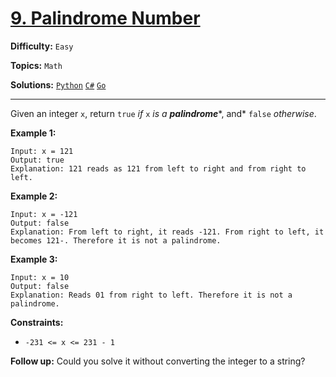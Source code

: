 # [9. Palindrome Number](https://leetcode.com/problems/palindrome-number/)

**Difficulty:** `Easy`

**Topics:** `Math`

**Solutions:** [`Python`](../../src/python/challenges/problems/palindrome_number_test.py) [`C#`](../../src/csharp/challenges/Problems/PalindromeNumber.cs) [`Go`](../../src/go/challenges/problems/palindrome_number_test.go)

---

Given an integer `x`, return `true` *if* `x` *is a* ***palindrome****, and* `false` *otherwise*.

**Example 1:**

```
Input: x = 121
Output: true
Explanation: 121 reads as 121 from left to right and from right to left.
```

**Example 2:**

```
Input: x = -121
Output: false
Explanation: From left to right, it reads -121. From right to left, it becomes 121-. Therefore it is not a palindrome.
```

**Example 3:**

```
Input: x = 10
Output: false
Explanation: Reads 01 from right to left. Therefore it is not a palindrome.
```

**Constraints:**

* `-231 <= x <= 231 - 1`

**Follow up:** Could you solve it without converting the integer to a string?